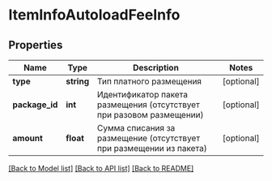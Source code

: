 # ItemInfoAutoloadFeeInfo

## Properties
Name | Type | Description | Notes
------------ | ------------- | ------------- | -------------
**type** | **string** | Тип платного размещения | [optional] 
**package_id** | **int** | Идентификатор пакета размещения (отсутствует при разовом размещении) | [optional] 
**amount** | **float** | Сумма списания за размещение (отсутствует при размещении из пакета) | [optional] 

[[Back to Model list]](../../README.md#documentation-for-models) [[Back to API list]](../../README.md#documentation-for-api-endpoints) [[Back to README]](../../README.md)

